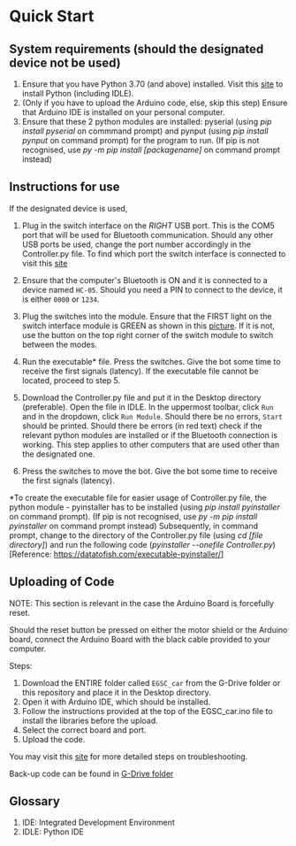 # Quick Start

## System requirements (should the designated device not be used)
1. Ensure that you have Python 3.70 (and above) installed. Visit this [site](https://www.python.org/downloads/release/python-370/) to install Python (including IDLE).
2. (Only if you have to upload the Arduino code, else, skip this step) Ensure that Arduino IDE is installed on your personal computer.
3. Ensure that these 2 python modules are installed: pyserial (using _pip install pyserial_ on commmand prompt) and pynput (using _pip install pynput_ on command prompt) for the program to run. (If pip is not recognised, use _py -m pip install [packagename]_ on command prompt instead)


## Instructions for use


 If the designated device is used,


1. Plug in the switch interface on the *RIGHT* USB port. This is the COM5 port that will be used for Bluetooth communication. Should any other USB ports be used, change the port number accordingly in the Controller.py file. To find which port the switch interface is connected to visit this [site](https://help.fleetmon.com/en/articles/2010900-how-do-i-get-my-com-port-number-windows)


2. Ensure that the computer's Bluetooth is ON and it is connected to a device named `HC-05`. Should you need a PIN to connect to the device, it is either `0000` or `1234`.


3. Plug the switches into the module. Ensure that the FIRST light on the switch interface module is GREEN as shown in this [picture](https://github.com/T-Wan-Lin/Switch-Enabled-Toys/blob/docs/docs/pictures/Switch%20Interface.jpg). If it is not, use the button on the top right corner of the switch module to switch between the modes.

4. Run the executable* file. Press the switches. Give the bot some time to receive the first signals (latency). If the executable file cannot be located, proceed to step 5.


5. Download the Controller.py file and put it in the Desktop directory (preferable). Open the file in IDLE. In the uppermost toolbar, click `Run` and in the dropdown, click `Run Module`. Should there be no errors, `Start` should be printed. Should there be errors (in red text) check if the relevant python modules are installed or if the Bluetooth connection is working. This step applies to other computers that are used other than the designated one.

6. Press the switches to move the bot. Give the bot some time to receive the first signals (latency).

*To create the executable file for easier usage of Controller.py file, the python module - pyinstaller has to be installed (using _pip install pyinstaller_ on command prompt). (If pip is not recognised, use _py -m pip install pyinstaller_ on command prompt instead) Subsequently, in command prompt, change to the directory of the Controller.py file (using _cd [file directory]_) and run the following code (_pyinstaller --onefile Controller.py_) [Reference: https://datatofish.com/executable-pyinstaller/]

## Uploading of Code 

NOTE: This section is relevant in the case the Arduino Board is forcefully reset.


Should the reset button be pressed on either the motor shield or the Arduino board, connect the Arduino Board with the black cable provided to your computer. 


Steps: 

1. Download the ENTIRE folder called `EGSC_car` from the G-Drive folder or this repository and place it in the Desktop directory.
2. Open it with Arduino IDE, which should be installed.
3. Follow the instructions provided at the top of the EGSC_car.ino file to install the libraries before the upload.
4. Select the correct board and port.
5. Upload the code. 

You may visit this [site](https://support.arduino.cc/hc/en-us/articles/4733418441116-Upload-a-sketch-in-Arduino-IDE) for more detailed steps on troubleshooting.


Back-up code can be found in [G-Drive folder](https://drive.google.com/drive/folders/1xDtzrKRc55RQwkxslrCCrbxYAzH-E_bL?usp=sharing)


## Glossary
1. IDE: Integrated Development Environment
2. IDLE: Python IDE

